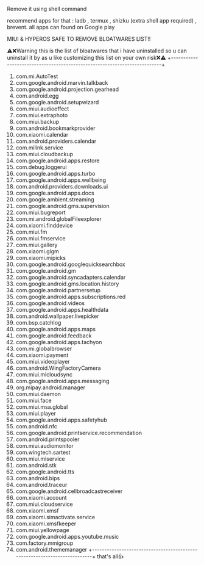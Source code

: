 Remove it using shell command 

recommend apps for that : ladb , termux , shizku (extra shell app required) , brevent. all apps can found on Google play 

MIUI & HYPEROS SAFE TO REMOVE BLOATWARES LIST‼️

⚠️❌Warning this is the list of bloatwares that i have uninstalled so u can uninstall it by as u like customizing this list on your own risk❌⚠️
+--------------------------------------------------------------------------+
1. com.mi.AutoTest
2. com.google.android.marvin.talkback
3. com.google.android.projection.gearhead
4. com.android.egg
5. com.google.android.setupwizard
6. com.miui.audioeffect
7. com.miui.extraphoto
8. com.miui.backup
9. com.android.bookmarkprovider
10. com.xiaomi.calendar
11. com.android.providers.calendar
12. com.milink.service
13. com.miui.cloudbackup
14. com.google.android.apps.restore
15. com.debug.loggerui
16. com.google.android.apps.turbo
17. com.google.android.apps.wellbeing
18. com.android.providers.downloads.ui
19. com.google.android.apps.docs
20. com.google.ambient.streaming
21. com.google.android.gms.supervision
22. com.miui.bugreport
23. com.mi.android.globalFileexplorer
24. com.xiaomi.finddevice
25. com.miui.fm
26. com.miui.fmservice
27. com.miui.gallery
28. com.xiaomi.glgm
29. com.xiaomi.mipicks
30. com.google.android.googlequicksearchbox
31. com.google.android.gm
32. com.google.android.syncadapters.calendar
33. com.google.android.gms.location.history
34. com.google.android.partnersetup
35. com.google.android.apps.subscriptions.red
36. com.google.android.videos
37. com.google.android.apps.healthdata
38. com.android.wallpaper.livepicker
39. com.bsp.catchlog
40. com.google.android.apps.maps
41. com.google.android.feedback
42. com.google.android.apps.tachyon
43. com.mi.globalbrowser
44. com.xiaomi.payment
45. com.miui.videoplayer
46. com.android.WingFactoryCamera
47. com.miui.micloudsync
48. com.google.android.apps.messaging
49. org.mipay.android.manager
50. com.miui.daemon
51. com.miui.face
52. com.miui.msa.global
53. com.miui.player
54. com.google.android.apps.safetyhub
55. com.android.nfc
56. com.google.android.printservice.recommendation
57. com.android.printspooler
58. com.miui.audiomonitor
58. com.wingtech.sartest
59. com.miui.miservice
60. com.android.stk
61. com.google.android.tts
62. com.android.bips
63. com.android.traceur
64. com.google.android.cellbroadcastreceiver
65. com.xiaomi.account
66. com.miui.cloudservice
67. com.xiaomi.xmsf
68. com.xiaomi.simactivate.service
69. com.xiaomi.xmsfkeeper
70. com.miui.yellowpage
71. com.google.android.apps.youtube.music
72. com.factory.mmigroup
73. com.android.thememanager
+--------------------------------------------------------------------------+
that's all👍
